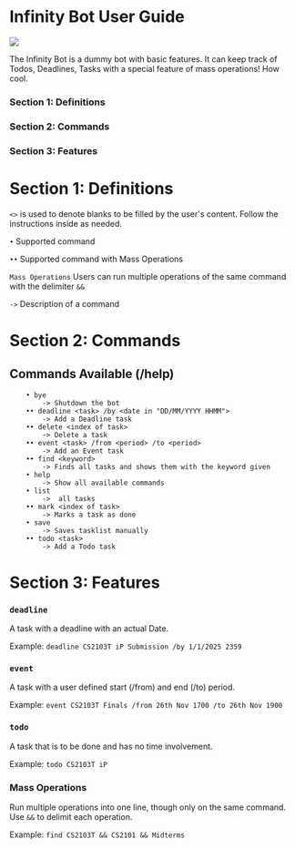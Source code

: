 # Infinity Bot User Guide

![](https://infinitytwo.github.io/ip/Ui.png)

The Infinity Bot is a dummy bot with basic features. It can keep track of Todos, Deadlines, Tasks with a special
feature of mass operations! How cool.

### Section 1: Definitions
### Section 2: Commands
### Section 3: Features

# Section 1: Definitions
```<>``` is used to denote blanks to be filled by the user's content. Follow the instructions inside as needed.

```•``` Supported command

```••``` Supported command with Mass Operations

```Mass Operations``` Users can run multiple operations of the same command with the delimiter ```&&```

```->``` Description of a command

# Section 2: Commands
## Commands Available (/help)

        • bye
            -> Shutdown the bot
        •• deadline <task> /by <date in "DD/MM/YYYY HHMM">
            -> Add a Deadline task
        •• delete <index of task>
            -> Delete a task
        •• event <task> /from <period> /to <period>
            -> Add an Event task
        •• find <keyword>
            -> Finds all tasks and shows them with the keyword given
        • help
            -> Show all available commands
        • list
            ->  all tasks
        •• mark <index of task>
            -> Marks a task as done
        • save
            -> Saves tasklist manually
        •• todo <task>
            -> Add a Todo task


# Section 3: Features

### ```deadline``` 
A task with a deadline with an actual Date.

Example: ```deadline CS2103T iP Submission /by 1/1/2025 2359```

### ```event``` 
A task with a user defined start (/from) and end (/to) period.

Example: ```event CS2103T Finals /from 26th Nov 1700 /to 26th Nov 1900```

### ```todo```
A task that is to be done and has no time involvement.

Example: ```todo CS2103T iP```

### Mass Operations

Run multiple operations into one line, though only on the same command. Use ```&&``` to delimit each operation.

Example: ```find CS2103T && CS2101 && Midterms```